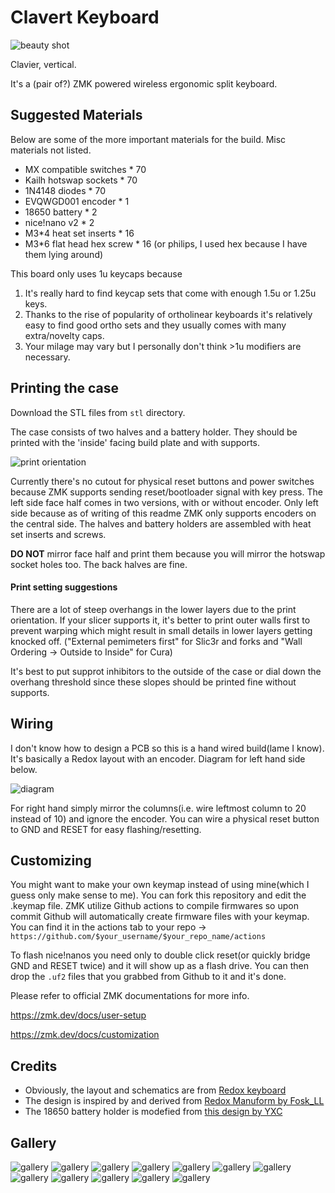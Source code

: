 # Clavert Keyboard

![beauty shot](image/gallery/01-green.jpg)

Clavier, vertical.

It's a (pair of?) ZMK powered wireless ergonomic split keyboard.

## Suggested Materials

Below are some of the more important materials for the build. Misc materials not listed.

- MX compatible switches * 70
- Kailh hotswap sockets * 70
- 1N4148 diodes * 70
- EVQWGD001 encoder * 1
- 18650 battery * 2
- nice!nano v2 * 2
- M3*4 heat set inserts * 16
- M3*6 flat head hex screw * 16 (or philips, I used hex because I have them lying around)

This board only uses 1u keycaps because
1. It's really hard to find keycap sets that come with enough 1.5u or 1.25u keys.
2. Thanks to the rise of popularity of ortholinear keyboards it's relatively easy to find good ortho sets and they usually comes with many extra/novelty caps.
3. Your milage may vary but I personally don't think >1u modifiers are necessary.

## Printing the case

Download the STL files from `stl` directory.

The case consists of two halves and a battery holder. They should be printed with the 'inside' facing build plate and with supports. 

![print orientation](image/orientation.jpeg)

Currently there's no cutout for physical reset buttons and power switches because ZMK supports sending reset/bootloader signal with key press. The left side face half comes in two versions, with or without encoder. Only left side because as of writing of this readme ZMK only supports encoders on the central side. The halves and battery holders are assembled with heat set inserts and screws.

**DO NOT** mirror face half and print them because you will mirror the hotswap socket holes too. The back halves are fine.

#### Print setting suggestions

There are a lot of steep overhangs in the lower layers due to the print orientation. If your slicer supports it, it's better to print outer walls first to prevent warping which might result in small details in lower layers getting knocked off.  ("External pemimeters first" for Slic3r and forks and "Wall Ordering -> Outside to Inside" for Cura)

It's best to put supprot inhibitors to the outside of the case or dial down the overhang threshold since these slopes should be printed fine without supports.

## Wiring

I don't know how to design a PCB so this is a hand wired build(lame I know). It's basically a Redox layout with an encoder. Diagram for left hand side below. 

![diagram](image/diagram.png)

For right hand simply mirror the columns(i.e. wire leftmost column to 20 instead of 10) and ignore the encoder. You can wire a physical reset button to GND and RESET for easy flashing/resetting. 

## Customizing

You might want to make your own keymap instead of using mine(which I guess only make sense to me). You can fork this repository and edit the .keymap file. ZMK utilize Github actions to compile firmwares so upon commit Github will automatically create firmware files with your keymap. You can find it in the actions tab to your repo -> `https://github.com/$your_username/$your_repo_name/actions`

To flash nice!nanos you need only to double click reset(or quickly bridge GND and RESET twice) and it will show up as a flash drive. You can then drop the `.uf2` files that you grabbed from Github to it and it's done.

Please refer to official ZMK documentations for more info.

https://zmk.dev/docs/user-setup

https://zmk.dev/docs/customization

## Credits

- Obviously, the layout and schematics are from [Redox keyboard](https://github.com/mattdibi/redox-keyboard)
- The design is inspired by and derived from [Redox Manuform by Fosk_LL](https://www.thingiverse.com/thing:3503380)
- The 18650 battery holder is modefied from [this design by YXC](https://www.thingiverse.com/thing:2847497)

## Gallery

![gallery](image/gallery/01-blue.jpg)
![gallery](image/gallery/02-blue.jpg)
![gallery](image/gallery/02-green.jpg)
![gallery](image/gallery/03-blue.jpg)
![gallery](image/gallery/03-green.jpg)
![gallery](image/gallery/05-blue.jpg)
![gallery](image/gallery/04-green.jpg)
![gallery](image/gallery/06-blue.jpg)
![gallery](image/gallery/07-green.jpg)
![gallery](image/gallery/08-green.jpg)
![gallery](image/gallery/09-blue.jpg)
![gallery](image/gallery/09-green.jpg)
